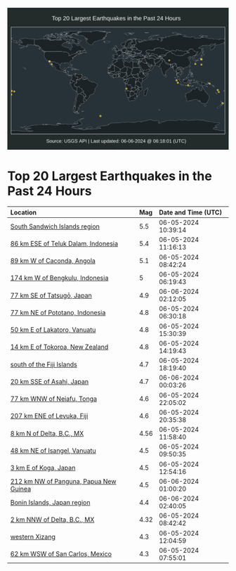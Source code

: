 ![Map](./map.png)

# Top 20 Largest Earthquakes in the Past 24 Hours

| Location | Mag | Date and Time (UTC) |
|:---|:---|:---|
| [South Sandwich Islands region](https://earthquake.usgs.gov/earthquakes/eventpage/us7000mqgh) | 5.5 | 06-05-2024 10:39:14 |
| [86 km ESE of Teluk Dalam, Indonesia](https://earthquake.usgs.gov/earthquakes/eventpage/us7000mqgm) | 5.4 | 06-05-2024 11:16:13 |
| [89 km W of Caconda, Angola](https://earthquake.usgs.gov/earthquakes/eventpage/us7000mqfy) | 5.1 | 06-05-2024 08:42:24 |
| [174 km W of Bengkulu, Indonesia](https://earthquake.usgs.gov/earthquakes/eventpage/us7000mqf7) | 5 | 06-05-2024 06:19:43 |
| [77 km SE of Tatsugō, Japan](https://earthquake.usgs.gov/earthquakes/eventpage/us7000mqlw) | 4.9 | 06-06-2024 02:12:05 |
| [77 km NE of Pototano, Indonesia](https://earthquake.usgs.gov/earthquakes/eventpage/us7000mqf9) | 4.8 | 06-05-2024 06:30:18 |
| [50 km E of Lakatoro, Vanuatu](https://earthquake.usgs.gov/earthquakes/eventpage/us7000mqi3) | 4.8 | 06-05-2024 15:30:39 |
| [14 km E of Tokoroa, New Zealand](https://earthquake.usgs.gov/earthquakes/eventpage/us7000mqhw) | 4.8 | 06-05-2024 14:19:43 |
| [south of the Fiji Islands](https://earthquake.usgs.gov/earthquakes/eventpage/us7000mqjt) | 4.7 | 06-05-2024 18:19:40 |
| [20 km SSE of Asahi, Japan](https://earthquake.usgs.gov/earthquakes/eventpage/us7000mqlh) | 4.7 | 06-06-2024 00:03:26 |
| [77 km WNW of Neiafu, Tonga](https://earthquake.usgs.gov/earthquakes/eventpage/us7000mqky) | 4.6 | 06-05-2024 22:05:02 |
| [207 km ENE of Levuka, Fiji](https://earthquake.usgs.gov/earthquakes/eventpage/us7000mqkj) | 4.6 | 06-05-2024 20:35:38 |
| [8 km N of Delta, B.C., MX](https://earthquake.usgs.gov/earthquakes/eventpage/ci40614823) | 4.56 | 06-05-2024 11:58:40 |
| [48 km NE of Isangel, Vanuatu](https://earthquake.usgs.gov/earthquakes/eventpage/us7000mqgc) | 4.5 | 06-05-2024 09:50:35 |
| [3 km E of Koga, Japan](https://earthquake.usgs.gov/earthquakes/eventpage/us7000mqhh) | 4.5 | 06-05-2024 12:54:16 |
| [212 km NW of Panguna, Papua New Guinea](https://earthquake.usgs.gov/earthquakes/eventpage/us7000mqlq) | 4.5 | 06-06-2024 01:00:20 |
| [Bonin Islands, Japan region](https://earthquake.usgs.gov/earthquakes/eventpage/us7000mqly) | 4.4 | 06-06-2024 02:40:05 |
| [2 km NNW of Delta, B.C., MX](https://earthquake.usgs.gov/earthquakes/eventpage/ci40614631) | 4.32 | 06-05-2024 08:42:42 |
| [western Xizang](https://earthquake.usgs.gov/earthquakes/eventpage/us7000mqh7) | 4.3 | 06-05-2024 12:04:59 |
| [62 km WSW of San Carlos, Mexico](https://earthquake.usgs.gov/earthquakes/eventpage/us7000mqfg) | 4.3 | 06-05-2024 07:55:01 |
